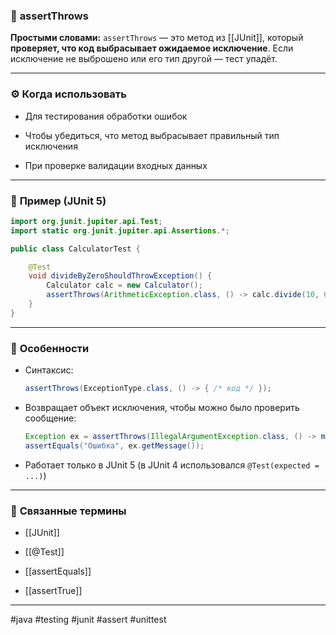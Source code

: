 ### 🧾 **assertThrows**

**Простыми словами:** `assertThrows` — это метод из [[JUnit]], который **проверяет, что код выбрасывает ожидаемое исключение**. Если исключение не выброшено или его тип другой — тест упадёт.

---

### ⚙️ **Когда использовать**

- Для тестирования обработки ошибок
    
- Чтобы убедиться, что метод выбрасывает правильный тип исключения
    
- При проверке валидации входных данных
    

---

### 📌 **Пример (JUnit 5)**

```java
import org.junit.jupiter.api.Test;
import static org.junit.jupiter.api.Assertions.*;

public class CalculatorTest {

    @Test
    void divideByZeroShouldThrowException() {
        Calculator calc = new Calculator();
        assertThrows(ArithmeticException.class, () -> calc.divide(10, 0));
    }
}
```

---

### 🧠 **Особенности**

- Синтаксис:
    
    ```java
    assertThrows(ExceptionType.class, () -> { /* код */ });
    ```
    
- Возвращает объект исключения, чтобы можно было проверить сообщение:
    
    ```java
    Exception ex = assertThrows(IllegalArgumentException.class, () -> method());
    assertEquals("Ошибка", ex.getMessage());
    ```
    
- Работает только в JUnit 5 (в JUnit 4 использовался `@Test(expected = ...)`)
    

---

### 🔗 **Связанные термины**

- [[JUnit]]
    
- [[@Test]]
    
- [[assertEquals]]
    
- [[assertTrue]]
    

---

#java #testing #junit #assert #unittest
